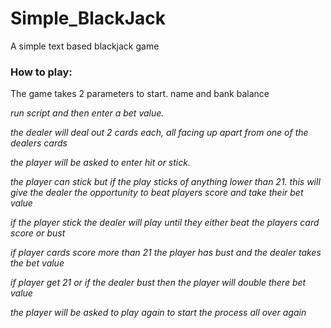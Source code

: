 # Simple_BlackJack
A simple text based blackjack game 

### How to play:
The game takes 2 parameters to start. name and bank balance

*run script and then enter a bet value.* 

*the dealer will deal out 2 cards each, all facing up apart from one of the dealers cards*

*the player will be asked to enter hit or stick.*

*the player can stick but if the play sticks of anything lower than 21. this will give the dealer the opportunity to beat players score and take their bet value*

*if the player stick the dealer will play until they either beat the players card score or bust*

*if player cards score more than 21 the player has bust and the dealer takes the bet value*

*if player get 21 or if the dealer bust then the player will double there bet value*

*the player will be asked to play again  to start the process all over again*
